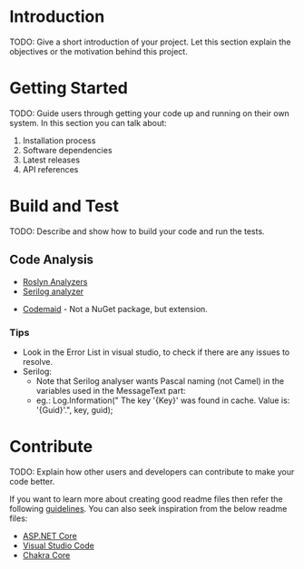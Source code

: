 # Introduction 
TODO: Give a short introduction of your project. Let this section explain the objectives or the motivation behind this project. 

# Getting Started
TODO: Guide users through getting your code up and running on their own system. In this section you can talk about: 
1.	Installation process
2.	Software dependencies
3.	Latest releases
4.	API references

# Build and Test
TODO: Describe and show how to build your code and run the tests. 

## Code Analysis
- [Roslyn Analyzers](https://docs.microsoft.com/en-gb/visualstudio/code-quality/install-roslyn-analyzers?view=vs-2019)
- [Serilog analyzer](https://www.nuget.org/packages/SerilogAnalyzer)

* [Codemaid](http://www.codemaid.net/) - Not a NuGet package, but extension. 

### Tips
- Look in the Error List in visual studio, to check if there are any issues to resolve.
- Serilog:
  - Note that Serilog analyser wants Pascal naming (not Camel) in the variables used in the MessageText part:
  - eg.: Log.Information(" The key '{Key}' was found in cache. Value is: '{Guid}'.", key, guid);


# Contribute
TODO: Explain how other users and developers can contribute to make your code better. 

If you want to learn more about creating good readme files then refer the following [guidelines](https://docs.microsoft.com/en-us/azure/devops/repos/git/create-a-readme?view=azure-devops). You can also seek inspiration from the below readme files:
- [ASP.NET Core](https://github.com/aspnet/Home)
- [Visual Studio Code](https://github.com/Microsoft/vscode)
- [Chakra Core](https://github.com/Microsoft/ChakraCore)
